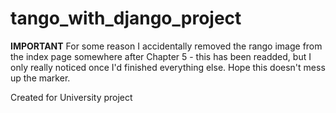 # tango_with_django_project
**IMPORTANT**
For some reason I accidentally removed the rango image from the index page somewhere after Chapter 5 - this has been readded, but I only really noticed once I'd finished everything else. Hope this doesn't mess up the marker.

Created for University project